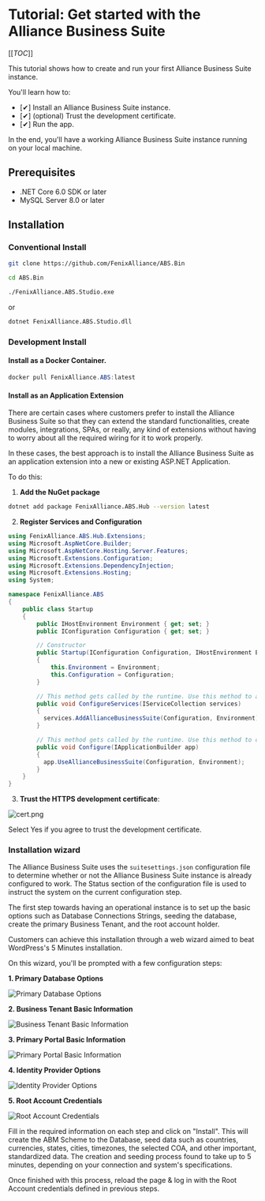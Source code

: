 # Tutorial: Get started with the Alliance Business Suite

[[_TOC_]]


This tutorial shows how to create and run your first Alliance Business Suite instance.

You'll learn how to:

- [✔] Install an Alliance Business Suite instance.
- [✔] (optional) Trust the development certificate.
- [✔] Run the app.

In the end, you'll have a working Alliance Business Suite instance running on your local machine.

## Prerequisites

- .NET Core 6.0 SDK or later
- MySQL Server 8.0 or later

## Installation



### Conventional Install

``` sh
git clone https://github.com/FenixAlliance/ABS.Bin
```
``` sh
cd ABS.Bin
```
```sh
./FenixAlliance.ABS.Studio.exe
```
or
```sh
dotnet FenixAlliance.ABS.Studio.dll
```

### Development Install


#### Install as a Docker Container.

```powershell
docker pull FenixAlliance.ABS:latest
```

#### Install as an Application Extension

There are certain cases where customers prefer to install the Alliance Business Suite so that they can extend the standard functionalities, create modules, integrations, SPAs, or really, any kind of extensions without having to worry about all the required wiring for it to work properly.


In these cases, the best approach is to install the Alliance Business Suite as an application extension into a new or existing ASP.NET Application.

To do this:

1. **Add the NuGet package**

```sh
dotnet add package FenixAlliance.ABS.Hub --version latest
```

2. **Register Services and Configuration**

```cs
using FenixAlliance.ABS.Hub.Extensions;
using Microsoft.AspNetCore.Builder;
using Microsoft.AspNetCore.Hosting.Server.Features;
using Microsoft.Extensions.Configuration;
using Microsoft.Extensions.DependencyInjection;
using Microsoft.Extensions.Hosting;
using System;

namespace FenixAlliance.ABS
{
    public class Startup
    {
        public IHostEnvironment Environment { get; set; }
        public IConfiguration Configuration { get; set; }

        // Constructor
        public Startup(IConfiguration Configuration, IHostEnvironment Environment)
        {
            this.Environment = Environment;
            this.Configuration = Configuration;
        }

        // This method gets called by the runtime. Use this method to add services to the container.
        public void ConfigureServices(IServiceCollection services)
        {
          services.AddAllianceBusinessSuite(Configuration, Environment);
        }

        // This method gets called by the runtime. Use this method to configure the HTTP request pipeline.
        public void Configure(IApplicationBuilder app)
        {
          app.UseAllianceBusinessSuite(Configuration, Environment);
        }
    }
}
```

3. **Trust the HTTPS development certificate**:

![cert.png](/.attachments/cert-55b026f6-2aae-45a7-837b-491015fb5dca.png)

Select Yes if you agree to trust the development certificate.

### Installation wizard
The Alliance Business Suite uses the `suitesettings.json` configuration file to determine whether or not the Alliance Business Suite instance is already configured to work. The Status section of the configuration file is used to instruct the system on the current configuration step.

The first step towards having an operational instance is to set up the basic options such as Database Connections Strings, seeding the database, create the primary Business Tenant, and the root account holder.

Customers can achieve this installation through a web wizard aimed to beat WordPress's 5 Minutes installation.


On this wizard, you'll be prompted with a few configuration steps:

**1. Primary Database Options**

![Primary Database Options](/.attachments/image-1225dbea-223d-42dd-ac65-cd6cd3c6305a.png)

**2. Business Tenant Basic Information**

![Business Tenant Basic Information](/.attachments/image-c187a4ce-806b-43bd-a9f4-78537123f237.png)

**3. Primary Portal Basic Information**

![Primary Portal Basic Information](/.attachments/image-f629e01c-1650-432b-bf92-389c31f8a960.png)

**4. Identity Provider Options**

![Identity Provider Options](/.attachments/image-b29e9ac0-67d6-497d-8e13-75904b9a00c9.png)

**5. Root Account Credentials**

![Root Account Credentials](/.attachments/image-331f6185-4104-4ac6-ac37-d66477a6275b.png)

Fill in the required information on each step and click on "Install". This will create the ABM Scheme to the Database, seed data such as countries, currencies, states, cities, timezones, the selected COA, and other important, standardized data. The creation and seeding process found to take up to 5 minutes, depending on your connection and system's specifications.

Once finished with this process, reload the page & log in with the Root Account credentials defined in previous steps.